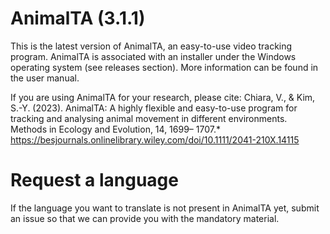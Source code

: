 # AnimalTA (3.1.1)

This is the latest version of AnimalTA, an easy-to-use video tracking program.
AnimalTA is associated with an installer under the Windows operating system (see releases section).
More information can be found in the user manual.


If you are using AnimalTA for your research, please cite: 
Chiara, V., & Kim, S.-Y. (2023). AnimalTA: A highly flexible and easy-to-use program for tracking and analysing animal movement in different environments. Methods in Ecology and Evolution, 14, 1699– 1707.*
https://besjournals.onlinelibrary.wiley.com/doi/10.1111/2041-210X.14115

# Request a language
If the language you want to translate is not present in AnimalTA yet, submit an issue so that we can provide you with the mandatory material.
